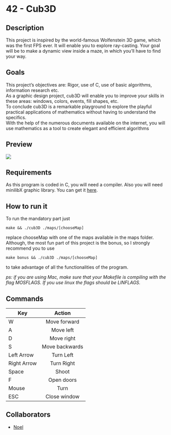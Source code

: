 # 42 - Cub3D

## Description
This project is inspired by the world-famous Wolfenstein 3D game, which
was the first FPS ever. It will enable you to explore ray-casting. Your goal will be to
make a dynamic view inside a maze, in which you’ll have to find your way.

## Goals
This project’s objectives are: Rigor, use of C, use of basic algorithms, information research etc.<br>
As a graphic design project, cub3D will enable you to improve your skills in these
areas: windows, colors, events, fill shapes, etc.<br>
To conclude cub3D is a remarkable playground to explore the playful practical applications of mathematics without having to understand the specifics.<br>
With the help of the numerous documents available on the internet, you will use
mathematics as a tool to create elegant and efficient algorithms

## Preview 

![](./cubgif2.gif)

## Requirements
As this program is coded in C, you will need a compiler. Also you will need minilibX graphic library. You can get it [here](https://github.com/42Paris/minilibx-linux).

## How to run it
To run the mandatory part just

```make && ./cub3D ./maps/[chooseMap]```

replace chooseMap with one of the maps available in the maps folder.<br>
Although, the most fun part of this project is the bonus, so I strongly recommend you to use

```make bonus && ./cub3D ./maps/[chooseMap] ```

to take advantage of all the functionalities of the program.

_ps: if you are using Mac, make sure that your Makefile is compiling with the flag MOSFLAGS. If you use linux the flags should be LINFLAGS._

## Commands

| __Key__        | __Action__   |
| -------------  |:-------------:|
| W              | Move forward |
| A       | Move left      |
| D  | Move right      |
| S  | Move backwards      |
| Left Arrow  | Turn Left      |
| Right Arrow  | Turn Right      |
| Space  | Shoot      |
| F  | Open doors      |
| Mouse  | Turn      |
| ESC  | Close window      |

## Collaborators

* [Noel](https://github.com/Rubidium7)
